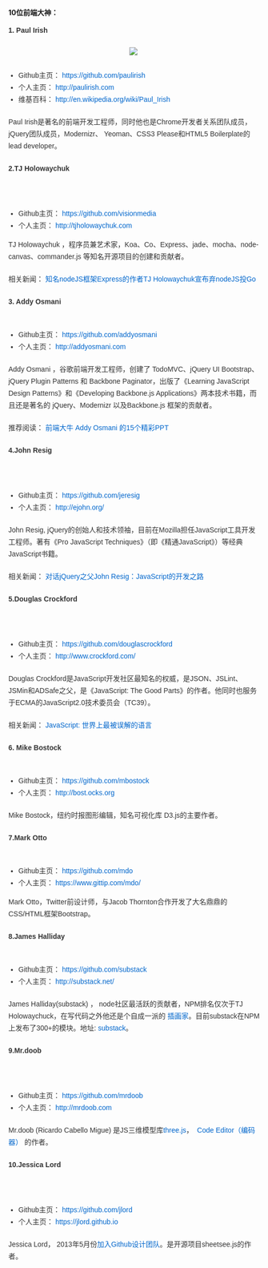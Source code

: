 <strong>10位前端大神：</strong>  

<p style="margin-top: 0px; margin-bottom: 1.5em; padding-top: 0px; padding-bottom: 0px; list-style: none; color: rgb(51, 51, 51); font-family: Helvetica, Tahoma, Arial, sans-serif; font-size: 14px; line-height: 24px;">
	<strong>1. Paul Irish</strong>
</p>
<p style="margin-top: 0px; margin-bottom: 1.5em; padding-top: 0px; padding-bottom: 0px; list-style: none; color: rgb(51, 51, 51); font-family: Helvetica, Tahoma, Arial, sans-serif; font-size: 14px; line-height: 24px; text-align: center;">
	<a href="http://cms.csdnimg.cn/article/201408/01/53db25ef8ef61.jpg" target="_blank" style="cursor: pointer; color: rgb(0, 102, 204); text-decoration: none;"><img src="http://cms.csdnimg.cn/article/201408/01/53db25ef8ef61_middle.jpg"  />&nbsp;</a><br />
	
</p>
<p style="margin-top: 0px; margin-bottom: 1.5em; padding-top: 0px; padding-bottom: 0px; list-style: none; color: rgb(51, 51, 51); font-family: Helvetica, Tahoma, Arial, sans-serif; font-size: 14px; line-height: 24px;">
</p>
<ul style="margin: 0px 0px 1em 20px; padding: 0px; list-style: none; color: rgb(51, 51, 51); font-family: Helvetica, Tahoma, Arial, sans-serif; font-size: 14px; line-height: 24px;">
	<li style="margin: 0px; padding: 0px; list-style: disc;">
		Github主页：&nbsp;<a href="https://github.com/paulirish" style="cursor: pointer; color: rgb(0, 102, 204); text-decoration: none;">https://github.com/paulirish</a>
	</li>
	<li style="margin: 0px; padding: 0px; list-style: disc;">
		个人主页：&nbsp;<a href="http://paulirish.com/" style="cursor: pointer; color: rgb(0, 102, 204); text-decoration: none;"></a><a href="http://paulirish.com/" target="_blank" style="cursor: pointer; color: rgb(0, 102, 204); text-decoration: none;">http://paulirish.com</a>
	</li>
	<li style="margin: 0px; padding: 0px; list-style: disc;">
		维基百科：&nbsp;<a href="http://en.wikipedia.org/wiki/Paul_Irish" style="cursor: pointer; color: rgb(0, 102, 204); text-decoration: none;">http://en.wikipedia.org/wiki/Paul_Irish</a>
	</li>
</ul>
<p style="margin-top: 0px; margin-bottom: 1.5em; padding-top: 0px; padding-bottom: 0px; list-style: none; color: rgb(51, 51, 51); font-family: Helvetica, Tahoma, Arial, sans-serif; font-size: 14px; line-height: 24px;">
</p>
<p style="margin-top: 0px; margin-bottom: 1.5em; padding-top: 0px; padding-bottom: 0px; list-style: none; color: rgb(51, 51, 51); font-family: Helvetica, Tahoma, Arial, sans-serif; font-size: 14px; line-height: 24px;">
	Paul Irish是著名的前端开发工程师，同时他也是Chrome开发者关系团队成员，jQuery团队成员，Modernizr、 Yeoman、CSS3 Please和HTML5 Boilerplate的lead developer。&nbsp;<br />
	
</p>
<p style="margin-top: 0px; margin-bottom: 1.5em; padding-top: 0px; padding-bottom: 0px; list-style: none; color: rgb(51, 51, 51); font-family: Helvetica, Tahoma, Arial, sans-serif; font-size: 14px; line-height: 24px;">
	<strong>2.TJ Holowaychuk</strong>
</p>
<p style="margin-top: 0px; margin-bottom: 1.5em; padding-top: 0px; padding-bottom: 0px; list-style: none; color: rgb(51, 51, 51); font-family: Helvetica, Tahoma, Arial, sans-serif; font-size: 14px; line-height: 24px; text-align: center;">
	<a href="http://cms.csdnimg.cn/article/201408/01/53db274c7c32f.jpg" target="_blank" style="cursor: pointer; color: rgb(0, 102, 204); text-decoration: none;"><img src="http://cms.csdnimg.cn/article/201408/01/53db274c7c32f_middle.jpg" border="0" style="vertical-align: middle; border: none;" alt="" />&nbsp;</a><br />
	
</p>
<p style="margin-top: 0px; margin-bottom: 1.5em; padding-top: 0px; padding-bottom: 0px; list-style: none; color: rgb(51, 51, 51); font-family: Helvetica, Tahoma, Arial, sans-serif; font-size: 14px; line-height: 24px;">
</p>
<ul style="margin: 0px 0px 1em 20px; padding: 0px; list-style: none; color: rgb(51, 51, 51); font-family: Helvetica, Tahoma, Arial, sans-serif; font-size: 14px; line-height: 24px;">
	<li style="margin: 0px; padding: 0px; list-style: disc;">
		Github主页：&nbsp;<a href="https://github.com/visionmedia" style="cursor: pointer; color: rgb(0, 102, 204); text-decoration: none;"></a><a href="https://github.com/visionmedia" target="_blank" style="cursor: pointer; color: rgb(0, 102, 204); text-decoration: none;">https://github.com/visionmedia</a>
	</li>
	<li style="margin: 0px; padding: 0px; list-style: disc;">
		个人主页：&nbsp;<a href="http://tjholowaychuk.com/" style="cursor: pointer; color: rgb(0, 102, 204); text-decoration: none;"></a><a href="http://tjholowaychuk.com/" target="_blank" style="cursor: pointer; color: rgb(0, 102, 204); text-decoration: none;">http://tjholowaychuk.com</a>&nbsp;
	</li>
</ul>
<p style="margin-top: 0px; margin-bottom: 1.5em; padding-top: 0px; padding-bottom: 0px; list-style: none; color: rgb(51, 51, 51); font-family: Helvetica, Tahoma, Arial, sans-serif; font-size: 14px; line-height: 24px;">
	TJ Holowaychuk ，程序员兼艺术家，Koa、Co、Express、jade、mocha、node-canvas、commander.js 等知名开源项目的创建和贡献者。&nbsp;<br />
	
</p>
<p style="margin-top: 0px; margin-bottom: 1.5em; padding-top: 0px; padding-bottom: 0px; list-style: none; color: rgb(51, 51, 51); font-family: Helvetica, Tahoma, Arial, sans-serif; font-size: 14px; line-height: 24px;">
	相关新闻：&nbsp;<a href="http://www.solidot.org/story?sid=40206" target="_blank" style="cursor: pointer; color: rgb(0, 102, 204); text-decoration: none;">知名nodeJS框架Express的作者TJ Holowaychuk宣布弃nodeJS投Go</a>
</p>
<p style="margin-top: 0px; margin-bottom: 1.5em; padding-top: 0px; padding-bottom: 0px; list-style: none; color: rgb(51, 51, 51); font-family: Helvetica, Tahoma, Arial, sans-serif; font-size: 14px; line-height: 24px;">
	<strong>3. Addy Osmani</strong>
</p>
<p style="margin-top: 0px; margin-bottom: 1.5em; padding-top: 0px; padding-bottom: 0px; list-style: none; color: rgb(51, 51, 51); font-family: Helvetica, Tahoma, Arial, sans-serif; font-size: 14px; line-height: 24px; text-align: center;">
	<a href="http://cms.csdnimg.cn/article/201408/01/53db05d54957b.jpg" target="_blank" style="cursor: pointer; color: rgb(0, 102, 204); text-decoration: none;"><img alt="" src="http://cms.csdnimg.cn/article/201408/01/53db05d54957b_middle.jpg?_=49162" border="0" style="vertical-align: middle; border: none; float: none; margin: 0px;" /></a>
</p>
<p style="margin-top: 0px; margin-bottom: 1.5em; padding-top: 0px; padding-bottom: 0px; list-style: none; color: rgb(51, 51, 51); font-family: Helvetica, Tahoma, Arial, sans-serif; font-size: 14px; line-height: 24px;">
</p>
<ul style="margin: 0px 0px 1em 20px; padding: 0px; list-style: none; color: rgb(51, 51, 51); font-family: Helvetica, Tahoma, Arial, sans-serif; font-size: 14px; line-height: 24px;">
	<li style="margin: 0px; padding: 0px; list-style: disc;">
		Github主页：&nbsp;<a href="https://github.com/addyosmani" target="_blank" style="cursor: pointer; color: rgb(0, 102, 204); text-decoration: none;">https://github.com/addyosmani</a>
	</li>
	<li style="margin: 0px; padding: 0px; list-style: disc;">
		个人主页：&nbsp;<a href="http://addyosmani.com/" style="cursor: pointer; color: rgb(0, 102, 204); text-decoration: none;">http://addyosmani.com</a>
	</li>
</ul>
<p style="margin-top: 0px; margin-bottom: 1.5em; padding-top: 0px; padding-bottom: 0px; list-style: none; color: rgb(51, 51, 51); font-family: Helvetica, Tahoma, Arial, sans-serif; font-size: 14px; line-height: 24px;">
</p>
<p style="margin-top: 0px; margin-bottom: 1.5em; padding-top: 0px; padding-bottom: 0px; list-style: none; color: rgb(51, 51, 51); font-family: Helvetica, Tahoma, Arial, sans-serif; font-size: 14px; line-height: 24px;">
	Addy Osmani ，谷歌前端开发工程师，创建了 TodoMVC、jQuery UI Bootstrap、jQuery Plugin Patterns 和 Backbone Paginator，出版了《Learning JavaScript Design Patterns》和《Developing Backbone.js Applications》两本技术书籍，而且还是著名的 jQuery、Modernizr 以及Backbone.js 框架的贡献者。
</p>
<p style="margin-top: 0px; margin-bottom: 1.5em; padding-top: 0px; padding-bottom: 0px; list-style: none; color: rgb(51, 51, 51); font-family: Helvetica, Tahoma, Arial, sans-serif; font-size: 14px; line-height: 24px;">
	推荐阅读：&nbsp;<a href="http://dev.yesky.com/41/34448041.shtml" target="_blank" style="cursor: pointer; color: rgb(0, 102, 204); text-decoration: none;">前端大牛 Addy Osmani 的15个精彩PPT</a>&nbsp;<br />
	
</p>
<p style="margin-top: 0px; margin-bottom: 1.5em; padding-top: 0px; padding-bottom: 0px; list-style: none; color: rgb(51, 51, 51); font-family: Helvetica, Tahoma, Arial, sans-serif; font-size: 14px; line-height: 24px;">
	<strong>4.John Resig</strong>
</p>
<p style="margin-top: 0px; margin-bottom: 1.5em; padding-top: 0px; padding-bottom: 0px; list-style: none; color: rgb(51, 51, 51); font-family: Helvetica, Tahoma, Arial, sans-serif; font-size: 14px; line-height: 24px; text-align: center;">
	<a href="http://cms.csdnimg.cn/article/201408/01/53db2d6db73b3.jpg" target="_blank" style="cursor: pointer; color: rgb(0, 102, 204); text-decoration: none;"><img src="http://cms.csdnimg.cn/article/201408/01/53db2d6db73b3_middle.jpg" border="0" style="vertical-align: middle; border: none;" alt="" />&nbsp;</a><br />
	
</p>
<p style="margin-top: 0px; margin-bottom: 1.5em; padding-top: 0px; padding-bottom: 0px; list-style: none; color: rgb(51, 51, 51); font-family: Helvetica, Tahoma, Arial, sans-serif; font-size: 14px; line-height: 24px;">
</p>
<ul style="margin: 0px 0px 1em 20px; padding: 0px; list-style: none; color: rgb(51, 51, 51); font-family: Helvetica, Tahoma, Arial, sans-serif; font-size: 14px; line-height: 24px;">
	<li style="margin: 0px; padding: 0px; list-style: disc;">
		Github主页：&nbsp;<a href="https://github.com/jeresig" target="_blank" style="cursor: pointer; color: rgb(0, 102, 204); text-decoration: none;">https://github.com/jeresig</a>
	</li>
	<li style="margin: 0px; padding: 0px; list-style: disc;">
		个人主页：&nbsp;<a href="http://ejohn.org/" target="_blank" style="cursor: pointer; color: rgb(0, 102, 204); text-decoration: none;">http://ejohn.org/</a>
	</li>
</ul>
<p style="margin-top: 0px; margin-bottom: 1.5em; padding-top: 0px; padding-bottom: 0px; list-style: none; color: rgb(51, 51, 51); font-family: Helvetica, Tahoma, Arial, sans-serif; font-size: 14px; line-height: 24px;">
</p>
<p style="margin-top: 0px; margin-bottom: 1.5em; padding-top: 0px; padding-bottom: 0px; list-style: none; color: rgb(51, 51, 51); font-family: Helvetica, Tahoma, Arial, sans-serif; font-size: 14px; line-height: 24px;">
	John Resig, jQuery的创始人和技术领袖，目前在Mozilla担任JavaScript工具开发工程师。著有《Pro JavaScript Techniques》（即《精通JavaScript》）等经典JavaScript书籍。
</p>
<p style="margin-top: 0px; margin-bottom: 1.5em; padding-top: 0px; padding-bottom: 0px; list-style: none; color: rgb(51, 51, 51); font-family: Helvetica, Tahoma, Arial, sans-serif; font-size: 14px; line-height: 24px;">
	相关新闻：&nbsp;<a href="http://www.programmer.com.cn/7787/" target="_blank" style="cursor: pointer; color: rgb(0, 102, 204); text-decoration: none;">对话jQuery之父John Resig：JavaScript的开发之路</a>
</p>
<p style="margin-top: 0px; margin-bottom: 1.5em; padding-top: 0px; padding-bottom: 0px; list-style: none; color: rgb(51, 51, 51); font-family: Helvetica, Tahoma, Arial, sans-serif; font-size: 14px; line-height: 24px;">
	<strong>5.Douglas Crockford</strong>
</p>
<p style="margin-top: 0px; margin-bottom: 1.5em; padding-top: 0px; padding-bottom: 0px; list-style: none; color: rgb(51, 51, 51); font-family: Helvetica, Tahoma, Arial, sans-serif; font-size: 14px; line-height: 24px; text-align: center;">
	<a href="http://cms.csdnimg.cn/article/201408/01/53db2ec32b30d.jpg" target="_blank" style="cursor: pointer; color: rgb(0, 102, 204); text-decoration: none;"><img src="http://cms.csdnimg.cn/article/201408/01/53db2ec32b30d_middle.jpg" border="0" style="vertical-align: middle; border: none;" alt="" />&nbsp;</a><br />
	
</p>
<p style="margin-top: 0px; margin-bottom: 1.5em; padding-top: 0px; padding-bottom: 0px; list-style: none; color: rgb(51, 51, 51); font-family: Helvetica, Tahoma, Arial, sans-serif; font-size: 14px; line-height: 24px;">
</p>
<ul style="margin: 0px 0px 1em 20px; padding: 0px; list-style: none; color: rgb(51, 51, 51); font-family: Helvetica, Tahoma, Arial, sans-serif; font-size: 14px; line-height: 24px;">
	<li style="margin: 0px; padding: 0px; list-style: disc;">
		Github主页：&nbsp;<a href="https://github.com/douglascrockford" style="cursor: pointer; color: rgb(0, 102, 204); text-decoration: none;"></a><a href="https://github.com/douglascrockford" target="_blank" style="cursor: pointer; color: rgb(0, 102, 204); text-decoration: none;">https://github.com/douglascrockford</a>
	</li>
	<li style="margin: 0px; padding: 0px; list-style: disc;">
		个人主页：&nbsp;<a href="http://www.crockford.com/" target="_blank" style="cursor: pointer; color: rgb(0, 102, 204); text-decoration: none;">http://www.crockford.com/</a>
	</li>
</ul>
<a href="https://github.com/douglascrockford" style="cursor: pointer; color: rgb(0, 102, 204); text-decoration: none; font-family: Helvetica, Tahoma, Arial, sans-serif; font-size: 14px; line-height: 24px;"></a><span style="color: rgb(51, 51, 51); font-family: Helvetica, Tahoma, Arial, sans-serif; font-size: 14px; line-height: 24px;"></span>
<p style="margin-top: 0px; margin-bottom: 1.5em; padding-top: 0px; padding-bottom: 0px; list-style: none; color: rgb(51, 51, 51); font-family: Helvetica, Tahoma, Arial, sans-serif; font-size: 14px; line-height: 24px;">
</p>
<p style="margin-top: 0px; margin-bottom: 1.5em; padding-top: 0px; padding-bottom: 0px; list-style: none; color: rgb(51, 51, 51); font-family: Helvetica, Tahoma, Arial, sans-serif; font-size: 14px; line-height: 24px;">
	Douglas Crockford是JavaScript开发社区最知名的权威，是JSON、JSLint、JSMin和ADSafe之父，是《JavaScript: The Good Parts》的作者。他同时也服务于ECMA的JavaScript2.0技术委员会（TC39）。&nbsp;<br />
	
</p>
<p style="margin-top: 0px; margin-bottom: 1.5em; padding-top: 0px; padding-bottom: 0px; list-style: none; color: rgb(51, 51, 51); font-family: Helvetica, Tahoma, Arial, sans-serif; font-size: 14px; line-height: 24px;">
	相关新闻：&nbsp;<a href="http://blog.csdn.net/wusuopubupt/article/details/22167799" target="_blank" style="cursor: pointer; color: rgb(0, 102, 204); text-decoration: none;">JavaScript: 世界上最被误解的语言</a>
</p>
<p style="margin-top: 0px; margin-bottom: 1.5em; padding-top: 0px; padding-bottom: 0px; list-style: none; color: rgb(51, 51, 51); font-family: Helvetica, Tahoma, Arial, sans-serif; font-size: 14px; line-height: 24px;">
	<strong>6. Mike Bostock</strong>
</p>
<p style="margin-top: 0px; margin-bottom: 1.5em; padding-top: 0px; padding-bottom: 0px; list-style: none; color: rgb(51, 51, 51); font-family: Helvetica, Tahoma, Arial, sans-serif; font-size: 14px; line-height: 24px; text-align: center;">
	<strong><a href="http://cms.csdnimg.cn/article/201408/01/53db31cdd691b.jpg" target="_blank" style="cursor: pointer; color: rgb(0, 102, 204); text-decoration: none;"><img src="http://cms.csdnimg.cn/article/201408/01/53db31cdd691b_middle.jpg" border="0" style="vertical-align: middle; border: none;" alt="" /></a><br />
	</strong>
</p>
<p style="margin-top: 0px; margin-bottom: 1.5em; padding-top: 0px; padding-bottom: 0px; list-style: none; color: rgb(51, 51, 51); font-family: Helvetica, Tahoma, Arial, sans-serif; font-size: 14px; line-height: 24px;">
</p>
<ul style="margin: 0px 0px 1em 20px; padding: 0px; list-style: none; color: rgb(51, 51, 51); font-family: Helvetica, Tahoma, Arial, sans-serif; font-size: 14px; line-height: 24px;">
	<li style="margin: 0px; padding: 0px; list-style: disc;">
		Github主页：&nbsp;<a href="https://github.com/mbostock" target="_blank" style="cursor: pointer; color: rgb(0, 102, 204); text-decoration: none;">https://github.com/mbostock</a>
	</li>
	<li style="margin: 0px; padding: 0px; list-style: disc;">
		个人主页：&nbsp;<a href="http://bost.ocks.org/" target="_blank" style="cursor: pointer; color: rgb(0, 102, 204); text-decoration: none;">http://bost.ocks.org</a>
	</li>
</ul>
<p style="margin-top: 0px; margin-bottom: 1.5em; padding-top: 0px; padding-bottom: 0px; list-style: none; color: rgb(51, 51, 51); font-family: Helvetica, Tahoma, Arial, sans-serif; font-size: 14px; line-height: 24px;">
</p>
<p style="margin-top: 0px; margin-bottom: 1.5em; padding-top: 0px; padding-bottom: 0px; list-style: none; color: rgb(51, 51, 51); font-family: Helvetica, Tahoma, Arial, sans-serif; font-size: 14px; line-height: 24px;">
	Mike Bostock，纽约时报图形编辑，知名可视化库 D3.js的主要作者。&nbsp;<br />
	
</p>
<p style="margin-top: 0px; margin-bottom: 1.5em; padding-top: 0px; padding-bottom: 0px; list-style: none; color: rgb(51, 51, 51); font-family: Helvetica, Tahoma, Arial, sans-serif; font-size: 14px; line-height: 24px;">
	<strong>7.Mark Otto</strong>
</p>
<p style="margin-top: 0px; margin-bottom: 1.5em; padding-top: 0px; padding-bottom: 0px; list-style: none; color: rgb(51, 51, 51); font-family: Helvetica, Tahoma, Arial, sans-serif; font-size: 14px; line-height: 24px; text-align: center;">
	<strong><a href="http://cms.csdnimg.cn/article/201408/01/53db42aa96f39.jpg" target="_blank" style="cursor: pointer; color: rgb(0, 102, 204); text-decoration: none;"><img src="http://cms.csdnimg.cn/article/201408/01/53db42aa96f39_middle.jpg" border="0" style="vertical-align: middle; border: none;" alt="" /></a><br />
	</strong>
</p>
<p style="margin-top: 0px; margin-bottom: 1.5em; padding-top: 0px; padding-bottom: 0px; list-style: none; color: rgb(51, 51, 51); font-family: Helvetica, Tahoma, Arial, sans-serif; font-size: 14px; line-height: 24px;">
</p>
<ul style="margin: 0px 0px 1em 20px; padding: 0px; list-style: none; color: rgb(51, 51, 51); font-family: Helvetica, Tahoma, Arial, sans-serif; font-size: 14px; line-height: 24px;">
	<li style="margin: 0px; padding: 0px; list-style: disc;">
		Github主页：&nbsp;<a href="https://github.com/mdo" style="cursor: pointer; color: rgb(0, 102, 204); text-decoration: none;"></a><a href="https://github.com/mdo" target="_blank" style="cursor: pointer; color: rgb(0, 102, 204); text-decoration: none;">https://github.com/mdo</a>
	</li>
	<li style="margin: 0px; padding: 0px; list-style: disc;">
		个人主页：&nbsp;<a href="https://www.gittip.com/mdo/" style="cursor: pointer; color: rgb(0, 102, 204); text-decoration: none;"></a><a href="https://www.gittip.com/mdo/" style="cursor: pointer; color: rgb(0, 102, 204); text-decoration: none;">https://www.gittip.com/mdo/</a>
	</li>
</ul>
<span style="color: rgb(51, 51, 51); font-family: Helvetica, Tahoma, Arial, sans-serif; font-size: 14px; line-height: 24px;">Mark Otto，Twitter前设计师，与Jacob Thornton合作开发了大名鼎鼎的CSS/HTML框架Bootstrap。</span><br style="color: rgb(51, 51, 51); font-family: Helvetica, Tahoma, Arial, sans-serif; font-size: 14px; line-height: 24px;" />

<p style="margin-top: 0px; margin-bottom: 1.5em; padding-top: 0px; padding-bottom: 0px; list-style: none; color: rgb(51, 51, 51); font-family: Helvetica, Tahoma, Arial, sans-serif; font-size: 14px; line-height: 24px;">
</p>
<p style="margin-top: 0px; margin-bottom: 1.5em; padding-top: 0px; padding-bottom: 0px; list-style: none; color: rgb(51, 51, 51); font-family: Helvetica, Tahoma, Arial, sans-serif; font-size: 14px; line-height: 24px;">
	<strong>8.James Halliday</strong>
</p>
<p style="margin-top: 0px; margin-bottom: 1.5em; padding-top: 0px; padding-bottom: 0px; list-style: none; color: rgb(51, 51, 51); font-family: Helvetica, Tahoma, Arial, sans-serif; font-size: 14px; line-height: 24px; text-align: center;">
	<strong><a href="http://cms.csdnimg.cn/article/201408/04/53df4ef4d6289.jpg" target="_blank" style="cursor: pointer; color: rgb(0, 102, 204); text-decoration: none;"><img src="http://cms.csdnimg.cn/article/201408/04/53df4ef4d6289_middle.jpg?_=20413" border="0" alt="" style="vertical-align: middle; border: none; float: none; margin: 0px;" /></a><br />
	</strong>
</p>
<p style="margin-top: 0px; margin-bottom: 1.5em; padding-top: 0px; padding-bottom: 0px; list-style: none; color: rgb(51, 51, 51); font-family: Helvetica, Tahoma, Arial, sans-serif; font-size: 14px; line-height: 24px;">
</p>
<ul style="margin: 0px 0px 1em 20px; padding: 0px; list-style: none; color: rgb(51, 51, 51); font-family: Helvetica, Tahoma, Arial, sans-serif; font-size: 14px; line-height: 24px;">
	<li style="margin: 0px; padding: 0px; list-style: disc;">
		Github主页：&nbsp;<a href="https://github.com/substack" target="_blank" style="cursor: pointer; color: rgb(0, 102, 204); text-decoration: none;">https://github.com/substack</a>
	</li>
	<li style="margin: 0px; padding: 0px; list-style: disc;">
		个人主页：&nbsp;<a href="http://substack.net/" target="_blank" style="cursor: pointer; color: rgb(0, 102, 204); text-decoration: none;">http://substack.net/</a>
	</li>
</ul>
<p style="margin-top: 0px; margin-bottom: 1.5em; padding-top: 0px; padding-bottom: 0px; list-style: none; color: rgb(51, 51, 51); font-family: Helvetica, Tahoma, Arial, sans-serif; font-size: 14px; line-height: 24px;">
</p>
<p style="margin-top: 0px; margin-bottom: 1.5em; padding-top: 0px; padding-bottom: 0px; list-style: none; color: rgb(51, 51, 51); font-family: Helvetica, Tahoma, Arial, sans-serif; font-size: 14px; line-height: 24px;">
	James Halliday(substack) ， node社区最活跃的贡献者，NPM排名仅次于TJ Holowaychuck，在写代码之外他还是个自成一派的&nbsp;<a href="http://substack.net/art" target="_blank" style="cursor: pointer; color: rgb(0, 102, 204); text-decoration: none;">插画家</a>。目前substack在NPM上发布了300+的模块。地址:&nbsp;<a href="https://npmjs.org/~substack" style="cursor: pointer; color: rgb(0, 102, 204); text-decoration: none;"></a><a href="https://npmjs.org/~substack" target="_blank" style="cursor: pointer; color: rgb(0, 102, 204); text-decoration: none;">substack</a>。
</p>
<p style="margin-top: 0px; margin-bottom: 1.5em; padding-top: 0px; padding-bottom: 0px; list-style: none; color: rgb(51, 51, 51); font-family: Helvetica, Tahoma, Arial, sans-serif; font-size: 14px; line-height: 24px;">
	<strong>9.Mr.doob</strong>
</p>
<p style="margin-top: 0px; margin-bottom: 1.5em; padding-top: 0px; padding-bottom: 0px; list-style: none; color: rgb(51, 51, 51); font-family: Helvetica, Tahoma, Arial, sans-serif; font-size: 14px; line-height: 24px; text-align: center;">
	<a href="http://cms.csdnimg.cn/article/201408/04/53df573452b68.jpg" target="_blank" style="cursor: pointer; color: rgb(0, 102, 204); text-decoration: none;"><img src="http://cms.csdnimg.cn/article/201408/04/53df573452b68_middle.jpg" border="0" style="vertical-align: middle; border: none;" alt="" />&nbsp;</a><br />
	
</p>
<p style="margin-top: 0px; margin-bottom: 1.5em; padding-top: 0px; padding-bottom: 0px; list-style: none; color: rgb(51, 51, 51); font-family: Helvetica, Tahoma, Arial, sans-serif; font-size: 14px; line-height: 24px;">
</p>
<ul style="margin: 0px 0px 1em 20px; padding: 0px; list-style: none; color: rgb(51, 51, 51); font-family: Helvetica, Tahoma, Arial, sans-serif; font-size: 14px; line-height: 24px;">
	<li style="margin: 0px; padding: 0px; list-style: disc;">
		Github主页：&nbsp;<a href="https://github.com/mrdoob" style="cursor: pointer; color: rgb(0, 102, 204); text-decoration: none;"></a><a href="https://github.com/mrdoob" target="_blank" style="cursor: pointer; color: rgb(0, 102, 204); text-decoration: none;">https://github.com/mrdoob</a>
	</li>
	<li style="margin: 0px; padding: 0px; list-style: disc;">
		个人主页：&nbsp;<a href="http://mrdoob.com/" style="cursor: pointer; color: rgb(0, 102, 204); text-decoration: none;"></a><a href="http://mrdoob.com/" target="_blank" style="cursor: pointer; color: rgb(0, 102, 204); text-decoration: none;">http://mrdoob.com</a>
	</li>
</ul>
<p style="margin-top: 0px; margin-bottom: 1.5em; padding-top: 0px; padding-bottom: 0px; list-style: none; color: rgb(51, 51, 51); font-family: Helvetica, Tahoma, Arial, sans-serif; font-size: 14px; line-height: 24px;">
</p>
<p style="margin-top: 0px; margin-bottom: 1.5em; padding-top: 0px; padding-bottom: 0px; list-style: none; color: rgb(51, 51, 51); font-family: Helvetica, Tahoma, Arial, sans-serif; font-size: 14px; line-height: 24px;">
	Mr.doob&nbsp;(Ricardo Cabello Migue) 是JS三维模型库<a href="http://mrdoob.github.io/three.js/" target="_blank" style="cursor: pointer; color: rgb(0, 102, 204); text-decoration: none;">three.js</a>，&nbsp;<a href="http://www.chromeexperiments.com/detail/code-editor/" style="cursor: pointer; color: rgb(0, 102, 204); text-decoration: none;">&nbsp;</a><a href="http://www.chromeexperiments.com/detail/code-editor/" target="_blank" style="cursor: pointer; color: rgb(0, 102, 204); text-decoration: none;">Code Editor（编码器）</a>&nbsp;的作者。&nbsp;<br />
	
</p>
<p style="margin-top: 0px; margin-bottom: 1.5em; padding-top: 0px; padding-bottom: 0px; list-style: none; color: rgb(51, 51, 51); font-family: Helvetica, Tahoma, Arial, sans-serif; font-size: 14px; line-height: 24px;">
	<strong>10.Jessica Lord</strong>
</p>
<p style="margin-top: 0px; margin-bottom: 1.5em; padding-top: 0px; padding-bottom: 0px; list-style: none; color: rgb(51, 51, 51); font-family: Helvetica, Tahoma, Arial, sans-serif; font-size: 14px; line-height: 24px; text-align: center;">
	<a href="http://cms.csdnimg.cn/article/201408/05/53e051ad64286.jpg" target="_blank" style="cursor: pointer; color: rgb(0, 102, 204); text-decoration: none;"><img src="http://cms.csdnimg.cn/article/201408/05/53e051ad64286_middle.jpg" border="0" style="vertical-align: middle; border: none;" alt="" />&nbsp;</a><br />
	
</p>
<p style="margin-top: 0px; margin-bottom: 1.5em; padding-top: 0px; padding-bottom: 0px; list-style: none; color: rgb(51, 51, 51); font-family: Helvetica, Tahoma, Arial, sans-serif; font-size: 14px; line-height: 24px;">
</p>
<ul style="margin: 0px 0px 1em 20px; padding: 0px; list-style: none; color: rgb(51, 51, 51); font-family: Helvetica, Tahoma, Arial, sans-serif; font-size: 14px; line-height: 24px;">
	<li style="margin: 0px; padding: 0px; list-style: disc;">
		Github主页：&nbsp;<a href="https://github.com/jlord" style="cursor: pointer; color: rgb(0, 102, 204); text-decoration: none;"></a><a href="https://github.com/jlord" target="_blank" style="cursor: pointer; color: rgb(0, 102, 204); text-decoration: none;">https://github.com/jlord</a>
	</li>
	<li style="margin: 0px; padding: 0px; list-style: disc;">
		个人主页：&nbsp;<a href="https://jlord.github.io/" style="cursor: pointer; color: rgb(0, 102, 204); text-decoration: none;">https://jlord.github.io</a>
	</li>
</ul>
<a href="https://github.com/jlord" style="cursor: pointer; color: rgb(0, 102, 204); text-decoration: none; font-family: Helvetica, Tahoma, Arial, sans-serif; font-size: 14px; line-height: 24px;"></a><span style="color: rgb(51, 51, 51); font-family: Helvetica, Tahoma, Arial, sans-serif; font-size: 14px; line-height: 24px;"></span>
<p style="margin-top: 0px; margin-bottom: 1.5em; padding-top: 0px; padding-bottom: 0px; list-style: none; color: rgb(51, 51, 51); font-family: Helvetica, Tahoma, Arial, sans-serif; font-size: 14px; line-height: 24px;">
</p>
<p style="margin-top: 0px; margin-bottom: 1.5em; padding-top: 0px; padding-bottom: 0px; list-style: none; color: rgb(51, 51, 51); font-family: Helvetica, Tahoma, Arial, sans-serif; font-size: 14px; line-height: 24px;">
	Jessica Lord， 2013年5月份<a href="https://github.com/blog/1504-jessica-lord-is-a-githubber" target="_blank" style="cursor: pointer; color: rgb(0, 102, 204); text-decoration: none;">加入Github设计团队</a>。是开源项目sheetsee.js的作者。
</p>


